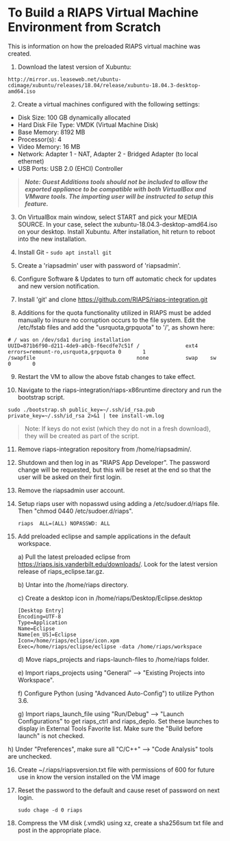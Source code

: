 # To Build a RIAPS Virtual Machine Environment from Scratch

This is information on how the preloaded RIAPS virtual machine was created.   

1) Download the latest version of Xubuntu:
```
http://mirror.us.leaseweb.net/ubuntu-cdimage/xubuntu/releases/18.04/release/xubuntu-18.04.3-desktop-amd64.iso
```

2) Create a virtual machines configured with the following settings:
  - Disk Size:  100 GB dynamically allocated
  - Hard Disk File Type:  VMDK (Virtual Machine Disk)
  - Base Memory:  8192 MB
  - Processor(s):  4
  - Video Memory:  16 MB
  - Network:  Adapter 1 - NAT, Adapter 2 - Bridged Adapter (to local ethernet)
  - USB Ports:  USB 2.0 (EHCI) Controller  

> ***Note: Guest Additions tools should not be included to allow the exported appliance to be compatible with both VirtualBox and VMware tools.  The importing user will be instructed to setup this feature.***

3) On VirtualBox main window, select START and pick your MEDIA SOURCE. In your case, select the xubuntu-18.04.3-desktop-amd64.iso on your desktop.  Install Xubuntu.  After installation, hit return to reboot into the new installation.

4) Install Git - ```sudo apt install git```

5) Create a 'riapsadmin' user with password of 'riapsadmin'.

6) Configure Software & Updates to turn off automatic check for updates and new version notification.

7) Install 'git' and clone https://github.com/RIAPS/riaps-integration.git

8) Additions for the quota functionality utilized in RIAPS must be added manually to insure no corruption occurs to the file system.  Edit the /etc/fstab files and add the "usrquota,grpquota" to '/', as shown here:

```
# / was on /dev/sda1 during installation
UUID=871b6f90-d211-4de9-a0cb-f6ecdfe7c51f /               ext4    errors=remount-ro,usrquota,grpquota 0       1
/swapfile                                 none            swap    sw              0       0
```

9) Restart the VM to allow the above fstab changes to take effect.

10) Navigate to the riaps-integration/riaps-x86runtime directory and run the bootstrap script.

```
sudo ./bootstrap.sh public_key=~/.ssh/id_rsa.pub private_key=~/.ssh/id_rsa 2>&1 | tee install-vm.log
```

> Note:  If keys do not exist (which they do not in a fresh download), they will be created as part of the script.  

11) Remove riaps-integration repository from /home/riapsadmin/.

12) Shutdown and then log in as "RIAPS App Developer".  The password change will be requested, but this will be reset at the end so that the user will be asked on their first login.

13) Remove the riapsadmin user account.

14) Setup riaps user with nopasswd using adding a /etc/sudoer.d/riaps file.  Then "chmod 0440 /etc/sudoer.d/riaps".

    ```
    riaps  ALL=(ALL) NOPASSWD: ALL
    ```

15) Add preloaded eclipse and sample applications in the default workspace.

	a) Pull the latest preloaded eclipse from https://riaps.isis.vanderbilt.edu/downloads/.  Look for the latest version release of
	riaps_eclipse.tar.gz.

	b) Untar into the /home/riaps directory.

	c) Create a desktop icon in /home/riaps/Desktop/Eclipse.desktop

	   ```
	   [Desktop Entry]
       Encoding=UTF-8
       Type=Application
       Name=Eclipse
       Name[en_US]=Eclipse
       Icon=/home/riaps/eclipse/icon.xpm
       Exec=/home/riaps/eclipse/eclipse -data /home/riaps/workspace
	   ```

	d) Move riaps_projects and riaps-launch-files to /home/riaps folder.

	e) Import riaps_projects using "General" --> "Existing Projects into Workspace".

	f) Configure Python (using "Advanced Auto-Config") to utilize Python 3.6.

	g) Import riaps_launch_file using "Run/Debug" --> "Launch Configurations" to get riaps_ctrl and riaps_deplo.  Set these launches to display in External Tools Favorite list.  Make sure the "Build before launch" is not checked.

  h) Under "Preferences", make sure all "C/C++" --> "Code Analysis" tools are unchecked.

16) Create ~/.riaps/riapsversion.txt file with permissions of 600 for future use in know the version installed on the VM image

17) Reset the password to the default and cause reset of password on next login.

    ```
    sudo chage -d 0 riaps
    ```

18) Compress the VM disk (.vmdk) using xz, create a sha256sum txt file and post in the appropriate place.
